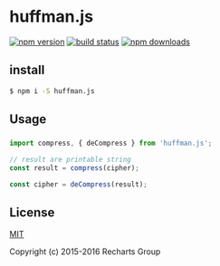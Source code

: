# huffman.js

[![npm version](https://badge.fury.io/js/huffman.js.png)](https://badge.fury.io/js/huffman.js)
[![build status](https://travis-ci.org/jasonHzq/huffman.js.svg)](https://travis-ci.org/jasonHzq/huffman.js)
[![npm downloads](https://img.shields.io/npm/dt/huffman.js.svg?style=flat-square)](https://www.npmjs.com/package/huffman.js)

## install

```sh
$ npm i -S huffman.js
```

## Usage

### 

```js
import compress, { deCompress } from 'huffman.js';

// result are printable string
const result = compress(cipher);

const cipher = deCompress(result);
```

## License

[MIT](http://opensource.org/licenses/MIT)

Copyright (c) 2015-2016 Recharts Group
